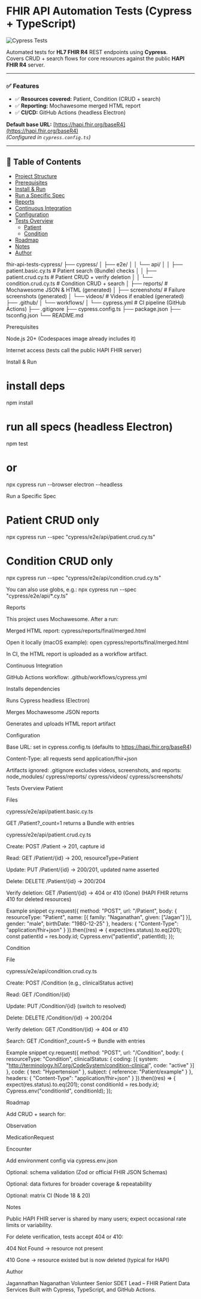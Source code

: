 # FHIR API Automation Tests (Cypress + TypeScript)

![Cypress Tests](https://github.com/jaganatwork/fhir-api-tests-cypress/actions/workflows/cypress.yml/badge.svg)

Automated tests for **HL7 FHIR R4** REST endpoints using **Cypress**.  
Covers CRUD + search flows for core resources against the public **HAPI FHIR R4** server.

---

### ✅ Features

- ✅ **Resources covered:** Patient, Condition (CRUD + search)
- ✅ **Reporting:** Mochawesome merged HTML report
- ✅ **CI/CD:** GitHub Actions (headless Electron)

**Default base URL:** [https://hapi.fhir.org/baseR4](https://hapi.fhir.org/baseR4)  
_(Configured in `cypress.config.ts`)_

---

## 📘 Table of Contents

- [Project Structure](#project-structure)
- [Prerequisites](#prerequisites)
- [Install & Run](#install--run)
- [Run a Specific Spec](#run-a-specific-spec)
- [Reports](#reports)
- [Continuous Integration](#continuous-integration)
- [Configuration](#configuration)
- [Tests Overview](#tests-overview)
  - [Patient](#patient)
  - [Condition](#condition)
- [Roadmap](#roadmap)
- [Notes](#notes)
- [Author](#author)

fhir-api-tests-cypress/
├── cypress/
│ ├── e2e/
│ │ └── api/
│ │ ├── patient.basic.cy.ts # Patient search (Bundle) checks
│ │ ├── patient.crud.cy.ts # Patient CRUD + verify deletion
│ │ └── condition.crud.cy.ts # Condition CRUD + search
│ ├── reports/ # Mochawesome JSON & HTML (generated)
│ ├── screenshots/ # Failure screenshots (generated)
│ └── videos/ # Videos if enabled (generated)
├── .github/
│ └── workflows/
│ └── cypress.yml # CI pipeline (GitHub Actions)
├── .gitignore
├── cypress.config.ts
├── package.json
├── tsconfig.json
└── README.md

Prerequisites

Node.js 20+ (Codespaces image already includes it)

Internet access (tests call the public HAPI FHIR server)

Install & Run

# install deps

npm install

# run all specs (headless Electron)

npm test

# or

npx cypress run --browser electron --headless

Run a Specific Spec

# Patient CRUD only

npx cypress run --spec "cypress/e2e/api/patient.crud.cy.ts"

# Condition CRUD only

npx cypress run --spec "cypress/e2e/api/condition.crud.cy.ts"

You can also use globs, e.g.:
npx cypress run --spec "cypress/e2e/api/\*.cy.ts"

Reports

This project uses Mochawesome. After a run:

Merged HTML report:
cypress/reports/final/merged.html

Open it locally (macOS example):
open cypress/reports/final/merged.html

In CI, the HTML report is uploaded as a workflow artifact.

Continuous Integration

GitHub Actions workflow: .github/workflows/cypress.yml

Installs dependencies

Runs Cypress headless (Electron)

Merges Mochawesome JSON reports

Generates and uploads HTML report artifact

Configuration

Base URL: set in cypress.config.ts
(defaults to https://hapi.fhir.org/baseR4)

Content-Type: all requests send application/fhir+json

Artifacts ignored: .gitignore excludes videos, screenshots, and reports:
node_modules/
cypress/reports/
cypress/videos/
cypress/screenshots/

Tests Overview
Patient

Files

cypress/e2e/api/patient.basic.cy.ts

GET /Patient?\_count=1 returns a Bundle with entries

cypress/e2e/api/patient.crud.cy.ts

Create: POST /Patient → 201, capture id

Read: GET /Patient/{id} → 200, resourceType=Patient

Update: PUT /Patient/{id} → 200/201, updated name asserted

Delete: DELETE /Patient/{id} → 200/204

Verify deletion: GET /Patient/{id} → 404 or 410 (Gone)
(HAPI FHIR returns 410 for deleted resources)

Example snippet
cy.request({
method: "POST",
url: "/Patient",
body: {
resourceType: "Patient",
name: [{ family: "Naganathan", given: ["Jagan"] }],
gender: "male",
birthDate: "1980-12-25"
},
headers: { "Content-Type": "application/fhir+json" }
}).then((res) => {
expect(res.status).to.eq(201);
const patientId = res.body.id;
Cypress.env("patientId", patientId);
});

Condition

File

cypress/e2e/api/condition.crud.cy.ts

Create: POST /Condition (e.g., clinicalStatus active)

Read: GET /Condition/{id}

Update: PUT /Condition/{id} (switch to resolved)

Delete: DELETE /Condition/{id} → 200/204

Verify deletion: GET /Condition/{id} → 404 or 410

Search: GET /Condition?\_count=5 → Bundle with entries

Example snippet
cy.request({
method: "POST",
url: "/Condition",
body: {
resourceType: "Condition",
clinicalStatus: {
coding: [{ system: "http://terminology.hl7.org/CodeSystem/condition-clinical", code: "active" }]
},
code: { text: "Hypertension" },
subject: { reference: "Patient/example" }
},
headers: { "Content-Type": "application/fhir+json" }
}).then((res) => {
expect(res.status).to.eq(201);
const conditionId = res.body.id;
Cypress.env("conditionId", conditionId);
});

Roadmap

Add CRUD + search for:

Observation

MedicationRequest

Encounter

Add environment config via cypress.env.json

Optional: schema validation (Zod or official FHIR JSON Schemas)

Optional: data fixtures for broader coverage & repeatability

Optional: matrix CI (Node 18 & 20)

Notes

Public HAPI FHIR server is shared by many users; expect occasional rate limits or variability.

For delete verification, tests accept 404 or 410:

404 Not Found → resource not present

410 Gone → resource existed but is now deleted (typical for HAPI)

Author

Jagannathan Naganathan
Volunteer Senior SDET Lead – FHIR Patient Data Services
Built with Cypress, TypeScript, and GitHub Actions.
